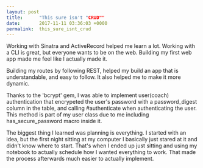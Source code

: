 ```yaml
---
layout: post
title:      "This sure isn't "CRUD""
date:       2017-11-11 03:36:03 +0000
permalink:  this_sure_isnt_crud
---
```



Working with Sinatra and ActiveRecord helped me learn a lot. Working with a CLI is great, but everyone wants to be on the web. Building my first web app made me feel like I actually made it. 

Building my routes by following REST, helped my build an app that is understandable, and easy to follow. It also helped me to make it more dynamic. 

Thanks to the 'bcrypt' gem, I was able to implement user(coach) authentication that encrypeted the user's password with a password_digest column in the table, and calling #authenticate when authenticating the user. This method is part of my user class due to me including has_secure_password macro inside it. 

The biggest thing I learned was planning is everything. I started with an idea, but the first night sitting at my computer I basically just stared at it and didn't know where to start. That's when I ended up just sitting and using my notebook to actually schedule how I wanted everything to work. That made the process afterwards much easier to actually implement. 


